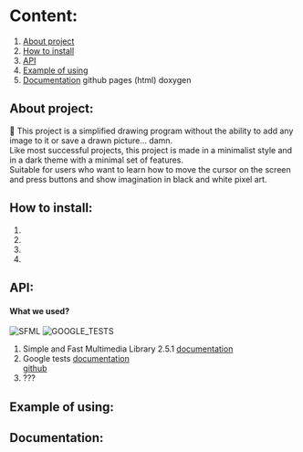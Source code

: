 # Content:
1. [About project](https://github.com/Ruhrozz/SFML_test#about-project)
2. [How to install]()
3. [API](https://github.com/Ruhrozz/SFML_test#api-which-we-used)
4. [Example of using](https://github.com/Ruhrozz/SFML_test#example-of-using)
5. [Documentation]() github pages (html) doxygen

## About project:

:art: This project is a simplified drawing program without the ability to add any image to it or save a drawn picture... damn.\
Like most successful projects, this project is made in a minimalist style and in a dark theme with a minimal set of features.\
Suitable for users who want to learn how to move the cursor on the screen and press buttons and show imagination in black and white pixel art.

## How to install:
1.
2.
3.
4.

## API:
#### What we used?
![SFML](https://camo.githubusercontent.com/f1cd6496aa46486fae925d16a7eac97db76be820a37cb33ad2bc7cedf4191183/68747470733a2f2f7777772e73666d6c2d6465762e6f72672f696d616765732f6c6f676f2e706e67)
![GOOGLE_TESTS](https://user-images.githubusercontent.com/72031225/169479448-7ed0b186-c025-4bc6-83ae-ca751057bb49.png)

1. Simple and Fast Multimedia Library 2.5.1 
[documentation](https://www.sfml-dev.org/documentation/2.5.1/)
2. Google tests 
[documentation](https://google.github.io/googletest/)\
[github](https://github.com/google/googletest)
3. ???

## Example of using:

## Documentation:
